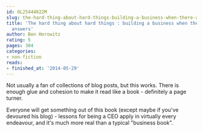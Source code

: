 ```yaml
---
id: OL25444822M
slug: the-hard-thing-about-hard-things-building-a-business-when-there-are-no-easy-answers
title: 'The hard thing about hard things : building a business when there are no easy
  answers'
author: Ben Horowitz
rating: 5
pages: 304
categories:
- non-fiction
reads:
- finished_at: '2014-05-29'
---
```

Not usually a fan of collections of blog posts, but this works. There is enough glue and cohesion to make it read like a book - definitely a page turner.

Everyone will get something out of this book (except maybe if you've devoured his blog) - lessons for being a CEO apply in virtually every endeavour, and it's much more real than a typical "business book".
